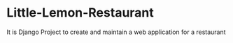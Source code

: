 # Little-Lemon-Restaurant
It is Django Project to create and maintain a web application for a restaurant
